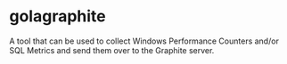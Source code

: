 # golagraphite

A tool that can be used to collect Windows Performance Counters and/or SQL Metrics and send them over to the Graphite server.
